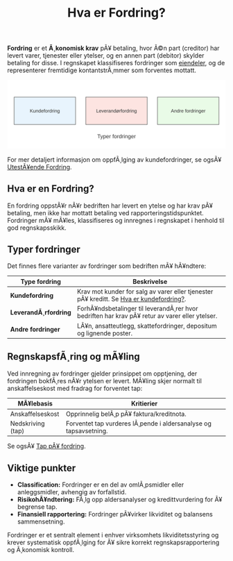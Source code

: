 ﻿---
title: "Hva er Fordring?"
meta_title: "Hva er Fordring?"
meta_description: '**Fordring** er et **Ã¸konomisk krav** pÃ¥ betaling, hvor Ã©n part (creditor) har levert varer, tjenester eller ytelser, og en annen part (debitor) skylder beta...'
slug: hva-er-fordring
type: blog
layout: pages/single
---

**Fordring** er et **Ã¸konomisk krav** pÃ¥ betaling, hvor Ã©n part (creditor) har levert varer, tjenester eller ytelser, og en annen part (debitor) skylder betaling for disse. I regnskapet klassifiseres fordringer som [eiendeler](/blogs/regnskap/hva-er-eiendel "Hva er en Eiendel? Komplett Guide til Eiendeler i Regnskap"), og de representerer fremtidige kontantstrÃ¸mmer som forventes mottatt.

![Fordring Oversikt](fordring-oversikt.svg)

For mer detaljert informasjon om oppfÃ¸lging av kundefordringer, se ogsÃ¥ [UtestÃ¥ende Fordring](/blogs/regnskap/utestaende-fordring "UtestÃ¥ende Fordring: HÃ¥ndtering av utestÃ¥ende fordringer i norsk regnskap").

## Hva er en Fordring?

En fordring oppstÃ¥r nÃ¥r bedriften har levert en ytelse og har krav pÃ¥ betaling, men ikke har mottatt betaling ved rapporteringstidspunktet. Fordringer mÃ¥ mÃ¥les, klassifiseres og innregnes i regnskapet i henhold til god regnskapsskikk.

## Typer fordringer

Det finnes flere varianter av fordringer som bedriften mÃ¥ hÃ¥ndtere:

| Type fordring            | Beskrivelse                                                          |
|---------------------------|----------------------------------------------------------------------|
| **Kundefordring**         | Krav mot kunder for salg av varer eller tjenester pÃ¥ kreditt. Se [Hva er kundefordring?](/blogs/regnskap/hva-er-kundefordring "Hva er kundefordring? En Guide til Norske Kundefordringer"). |
| **LeverandÃ¸rfordring**    | ForhÃ¥ndsbetalinger til leverandÃ¸rer hvor bedriften har krav pÃ¥ retur av varer eller ytelser. |
| **Andre fordringer**      | LÃ¥n, ansatteutlegg, skattefordringer, depositum og lignende poster. |

## RegnskapsfÃ¸ring og mÃ¥ling

Ved innregning av fordringer gjelder prinsippet om opptjening, der fordringen bokfÃ¸res nÃ¥r ytelsen er levert. MÃ¥ling skjer normalt til anskaffelseskost med fradrag for forventet tap:

| MÃ¥lebasis           | Kritierier                                                        |
|----------------------|------------------------------------------------------------------|
| Anskaffelseskost     | Opprinnelig belÃ¸p pÃ¥ faktura/kreditnota.                         |
| Nedskriving (tap)    | Forventet tap vurderes lÃ¸pende i aldersanalyse og tapsavsetning. |

Se ogsÃ¥ [Tap pÃ¥ fordring](/blogs/regnskap/tap-pa-fordring "Hva er tap pÃ¥ fordring? Regnskapsmessig behandling av tap").

## Viktige punkter

* **Classification:** Fordringer er en del av omlÃ¸psmidler eller anleggsmidler, avhengig av forfallstid.
* **RisikohÃ¥ndtering:** FÃ¸lg opp aldersanalyser og kredittvurdering for Ã¥ begrense tap.
* **Finansiell rapportering:** Fordringer pÃ¥virker likviditet og balansens sammensetning.

Fordringer er et sentralt element i enhver virksomhets likviditetsstyring og krever systematisk oppfÃ¸lging for Ã¥ sikre korrekt regnskapsrapportering og Ã¸konomisk kontroll.






